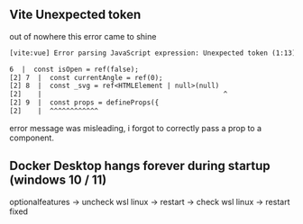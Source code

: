 ## Vite Unexpected token
out of nowhere this error came to shine
```txt
[vite:vue] Error parsing JavaScript expression: Unexpected token (1:13)

6  |  const isOpen = ref(false);
[2] 7  |  const currentAngle = ref(0);
[2] 8  |  const _svg = ref<HTMLElement | null>(null)
[2]    |                                             ^
[2] 9  |  const props = defineProps({
[2]    |  ^^^^^^^^^^^^
```

error message was misleading, i forgot to correctly pass a prop to a component. 


## Docker Desktop hangs forever during startup (windows 10 / 11)
optionalfeatures
-> uncheck wsl linux -> restart -> check wsl linux -> restart
fixed